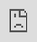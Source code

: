 ```yaml
---
layout: post
date:   2022-04-19
image: "/conflict_urbanism_sp2022/images/Woman_Marriage_Migrant.png"
title:  "Redefining Homogeneity: Marriage Migration in Rural South Korea"
author: "Yani Gao, Hyuein Song, Myungju Ko"
---
```


Once a country reinforcing its homogeneity, now, for the past 30 years, South Korea's highest mode of migration has been by marriage. Primarily women from southeast Asian countries, namely China, the Philippines, Vietnam, and Cambodia, their unions are encouraged by government-sponsored subsidies. This '**marriage migration**' was driven by the considerable numbers of bachelors in rural towns, resulting from fast economic growth and internal migrations. At the same time, these migrants have created economic and cultural links between Korea and their home countries. A cultural and social phenomenon(Onishi 2008), this movement has vast implications and impacts on the future of this country and on what it means to be identified as "Korean."  

![intro_image](/conflict_urbanism_sp2022/images/People_and_Quote.png)

This project investigates these international and domestic scale movements that reveal a spatial complexity created by marital cultures and local policies and ultimately driven by economic needs. 

#### **Domestic Migration in South Korea: 1970s and Onward**  

[click here for full screen view of this map](https://hyuein.github.io/domesticmigration/)
<div class="iframe-column"><iframe src="https://hyuein.github.io/domesticmigration/" style="transform-origin: 0px 0px 0px; transform: scale(0.33);position:absolute;top:0;left:0;width:300%;height:300%;" frameborder="0"></iframe></div>  
*Scroll map of internal migration of Korea over the years (1970-2020). Source: kosis.kr*

Since the Korean War, South Korea has been experiencing a tremendous and steady economic rise, now ranked the 10th economy in 2022. Its drastic increase in national GDP from the 80s was coined the "miracle on the Han River." Along with the economic rise, a mass country-wide migration from rural to urban areas has been ongoing. As a result, more than 50 percent of the national population lives in the Seoul metropolitan area, which accounts for only 0.6 percent of the country's land area. 

[click here for full screen view of this map](https://hyuein.github.io/19702020/)
<div class="iframe-column"><iframe src="https://hyuein.github.io/19702020/" style="transform-origin: 0px 0px 0px; transform: scale(0.33);position:absolute;top:0;left:0;width:300%;height:300%;" frameborder="0"></iframe></div>  
*Swipe map of population overtime (1970 v.s. 2020). Source: kosis.kr*

Along with these recent economic changes and mass migration, South Korean social life remains embedded in Confucian culture, especially in rural areas, where the emphasis is placed on family and kinship. The patrilineal Confucian notion of the family has an immense impact on this domestic migration across Korea. Confucianism underscores that filial piety is a cardinal virtue and that marriage and procreation are the first son's most important social obligations. (Hsu 61) 

A traditional Korean nuclear family, according to Confucianism values, has four formal criteria: 
  1. The corporate family 가 (家).
  2. The family's formal head Hoju 호주 (戶主), the oldest man in the family, holds significant rights and privileges.
  3. The successor to the house headship 호주계승 (戶主繼承), which is the eldest son.
  4. The estate is considered family property 가산 (家産).

This nuclear family is completely patrilineally conducted, where the prominent family is the direct line of descendants 친족 (親族), and other relatives through female links are considered outside family 외갓집 (外家). Therefore, when a daughter marries, she will be immediately called "an outsider," leaving the corporate family. In other words, she joins her husband's family and is responsible for her domestic duties, including serving him and his parents, thereby maintaining traditional family customs and reputations.

![Gyungsangbuk-do data of sex defferences Diagram](/conflict_urbanism_sp2022/images/Cheongsong-2-05.png)

Akin to the traditional family practices, more men remained in rural areas than women, contributing to the decline in birth rate that has been persistent in Korea since the 60s. Consequently, this gender imbalance in rural South Korea caused a sharp drop in population in rural towns. Moreover, as a part of the revitalization program of those rural municipalities, local governments started to provide subsidies for '**marriage migration**,' giving rise to foreign brides starting from the 90s.

#### **International Marriage Migration to South Korea**  

[click here for full screen view of this map](https://api.mapbox.com/styles/v1/ccritters7/cl22i6w5e005g14pc8p8y5cv2.html?title=false&access_token=pk.eyJ1IjoiY2NyaXR0ZXJzNyIsImEiOiJja3poYzA1YmEwZmNrMm9xaGZuMGR2YXQ0In0.JqqxVq8Bha1S-wGaKqlJvQ&zoomwheel=false#3.34/22.27/112.41)
<div class="iframe-column"><iframe width='100%' height='400px' src="https://api.mapbox.com/styles/v1/ccritters7/cl22i6w5e005g14pc8p8y5cv2.html?title=false&access_token=pk.eyJ1IjoiY2NyaXR0ZXJzNyIsImEiOiJja3poYzA1YmEwZmNrMm9xaGZuMGR2YXQ0In0.JqqxVq8Bha1S-wGaKqlJvQ&zoomwheel=false#3.34/22.27/112.41" title="cu_INTERNATIONAL MIGRATION" style="position:absolute;top:0;left:0;width:100%;height:100%;" frameborder="0"></iframe></div>

*Marriage migrants to Korea 2020. Source: kosis.kr*

Starting from the 1990s, 35 rural municipal governments started subsidizing private marriage brokers to introduce bachelor farmers to ethnically Korean women in China and other foreign nationals, paying the brokers 4 to 10 million won (back then around $3,800 to $12,000) per marriage. 

![Percentage of women graph](/conflict_urbanism_sp2022/images/Woman_Marriage_Migrant.png)

These policies were established in an attempt to address the aging population by encouraging these bachelors to find a wife and eventually produce children, raising the population growth. It was not until 30 years in practice, in 2021, that these government subsidies started to be removed. As a result, such marriages increased almost fivefold in South Korea between 2000 and 2005, from 6,945 to 30,719 (Korea National Statistical Office 2011a). Now bolstered at more than 334,000, these marriage migrants (immigrants and naturalized by marriage) account for 16.7 percent of all immigrants. Established as a monoethnic country, Korea, now demographically and politically, is turning towards becoming a multi-ethnical society. 

![Subsides](/conflict_urbanism_sp2022/images/HS_SubsidyandDistrict.jpg)

However, these political movements and economic subsidies supporting **marriage migration** have resulted in an adverse effect. Marriage migrants have reported facing higher levels of domestic and social conflict; while isolated from their home countries and remain disadvantaged in the new environment. Furthermore, they tend to face more economic difficulties since more men from rural lower-income brackets seek help from marriage agencies for foreign brides. A study conducted by Ewha Womans University in 2022 has found that "...immigrant women in husband-decision households were more likely to have depressive mood ... poorer life satisfaction ... and poorer marital satisfaction ... than women in joint-decision households." (PLOS ONE 2022)

Marriage migrants have also been expected to maintain the patriarchal hierarchy by acting as compliant and submissive wives, limiting their career growth and eventual integration into Korean society. Language barriers, cultural differences, and financial dependencies contribute to the characteristic isolation these new immigrants face in the homogenous society they arrived in: '...marriage migrants play multiple roles - as mothers, domestic workers, caretakers, or family helpers." (Piper and Roces 2003)

#### **The Story of Pham, from Vietnam to Cheongsong County**  

![cheongsong case](/conflict_urbanism_sp2022/images/Cheongsong_marriage_migrant_by_sex.png)

Cheongsong County, a county in Gyungsang-buk Province, has an influx of marriage migrants, which make up more than 69 percent (160 of 231) of its foreign residents in the municipality. Among them, the overwhelming proportion is women. Additionally, Cheongsong County, a rural area of the province, was one of the counties that sponsored the most significant subsidies (up to 10,000 dollars per case) for international marriage as a part of rural revitalization policies.  

We are translating the architectural space inhabited by a marriage migrant from Vietnam, Pham, through the images from the documentary "Tales of Multicultural Inlaws." By reconstructing the typical rural house she lives in Cheongsong, we turn this narrative into a more intimate level. Her hierarchy in the household becomes immersive to the viewers- her limited access to the rest of the house and her movement around her living quarters, including the kitchen, living room and kids' room, clearly shows her unequal position and traditional feminine role in the family.

![plan of Archi](/conflict_urbanism_sp2022/images/MJ_plan-01.jpg)

<div class="iframe-column"><iframe width='100%' height='400px' src="https://hubs.mozilla.com/qpxm6b2?embed_token=f8dbd283e746b4b6ae8839ec38a3716b" title="mozilla_house" style="position:absolute;top:0;left:0;width:100%;height:100%;" frameborder="0"></iframe></div>

Yet, more and more individuals have broken this stereotype and surfaced in Korean society. In addition, multicultural support centers in communities help integrate new immigrants. Policies such as the "Female Marriage Migrant Family Social Integration and Support Policy" and the "Foreigners in Korea Fundamental Treatment Law" help ensure a successful entrance into Korean society.

#### **Conclusion**  

The research unfolded the homogeneity of South Korea through the lenses of marriage migrants on various scales, from the global to the intimate. The story visualizes how urbanization in one country expands its impact over the boundaries between countries and permeates one's everyday life. Combined with the Confucian culture, which is deeply rooted in rural areas, urbanization of South Korea has accompanied an unbalanced gender ratio in the rural towns in addition to the common issues entailed by urbanization, such as population decrease and underdevelopment. Female marriage migrants from neighboring countries have been filling up the voids created by urbanization. This phenomenon has caused adverse effects, revealing how South Korea's homogeneity, a distinct characteristic of the county, has changed. 

This research is conducted from the perspective of Korean society, which mainly investigates through the data visualization of population movements. However, if conducted through a political and economy-driven approach, this phenomenon would reveal much more conflict on the scale of international affairs. Therefore, a probable different approach would be to trace back these marriage migrants to their home country by collecting data on their remittance, and investigating how this money drives the supply of potential migrants. Similar cases are happening in developed regions of North America, Western Europe, South Korea, Japan, Taiwan, Australia, and New Zealand, where a further investigation could expand. 

#### **Citations**  

Hye-Kyung Lee, International Marriage and the State in South Korea, Pai Chai University, 2008

Hyunok Lee, Adapting to Marriage Markets: International Marriage Migration from Vietnam to South Korea, University of Toronto Press, 2016

Sending Money Home: Worldwide Remittance Flows to Developing Countries, IFAD Publication, 2006

National Atlas of Korea, Ministry of Land Infrastructure and Transport, 2019

Hye-Kyung Lee, Problems and Reactions to Marriage Migrants and Their Families, Korean Demographics, 2005

Yugyun Kim et al, Don't Ask for Fair Treatment? A Gender Analysis of Ethenic Discrimination, Response to Discrimination, and Self-Rated Health among Marriage Migrants in South Korea, Internatilnal Journal for Equity in Health, 2016

Onishi, Norimitsu. "Korean Men Use Brokers to Find Brides in Vietnam." The New York Times. The New York Times, February 22, 2007. https://www.nytimes.com/2007/02/22/world/asia/22brides.html. 

Francis L. K. Hsu, "Confucianism in Comparative Context," 61.

Lee E, Kim SI, Jung-Choi K, Kong KA (2022) Household decision-making and the mental well-being of marriage-based immigrant women in South Korea. PLOS ONE 17(2): e0263642. https://doi.org/10.1371/journal.pone.0263642

Yamanaka, Keiko, and Nicola Piper. 2003. "An Introductory Overview." Asian and Pacific Migration Journal , vol. 12, nos. 1-2, pp
